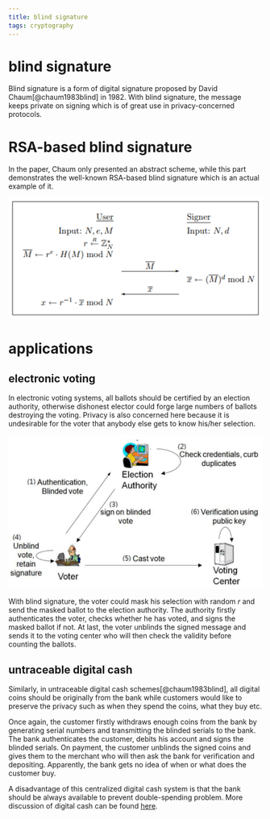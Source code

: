 ```yaml
---
title: blind signature
tags: cryptography
---
```


# blind signature

Blind signature is a form of digital signature proposed by David Chaum[@chaum1983blind] in 1982. With blind signature, the message keeps private on signing which is of great use in privacy-concerned protocols.

# RSA-based blind signature

In the paper, Chaum only presented an abstract scheme, while this part demonstrates the well-known RSA-based blind signature which is an actual example of it.

![RSA blind signing protocol[@bellare2003one]](/files/rsa_blind_signature.PNG)

# applications

## electronic voting

In electronic voting systems, all ballots should be certified by an election authority, otherwise dishonest elector could forge large numbers of ballots destroying the voting. Privacy is also concerned here because it is undesirable for the voter that anybody else gets to know his/her selection.

![[electronic voting based on blind signature](https://people.cs.nctu.edu.tw/~rjchen/Crypto2010/Blind_Signature.pdf)](/files/electronic_voting_blind_signature.PNG)

With blind signature, the voter could mask his selection with random $r$ and send the masked ballot to the election authority. The authority firstly authenticates the voter, checks whether he has voted, and signs the masked ballot if not. At last, the voter unblinds the signed message and sends it to the voting center who will then check the validity before counting the ballots.

## untraceable digital cash

Similarly, in untraceable digital cash schemes[@chaum1983blind], all digital coins should be originally from the bank while customers would like to preserve the privacy such as when they spend the coins, what they buy etc.

Once again, the customer firstly withdraws enough coins from the bank by generating serial numbers and transmitting the blinded serials to the bank. The bank authenticates the customer, debits his account and signs the blinded serials. On payment, the customer unblinds the signed coins and gives them to the merchant who will then ask the bank for verification and depositing. Apparently, the bank gets no idea of when or what does the customer buy. 

A disadvantage of this centralized digital cash system is that the bank should be always available to prevent double-spending problem. More discussion of digital cash can be found [here](http://www.cs.bham.ac.uk/~mdr/teaching/modules06/netsec/lectures/DigitalCash.html).
